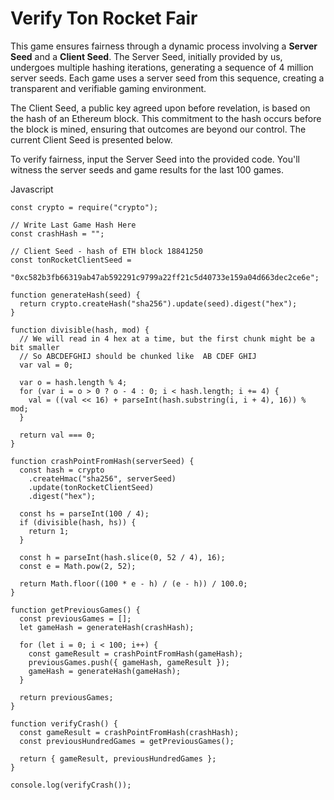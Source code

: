 # Verify Ton Rocket Fair

This game ensures fairness through a dynamic process involving a **Server Seed** and a **Client Seed**. The Server Seed, initially provided by us, undergoes multiple hashing iterations, generating a sequence of 4 million server seeds. Each game uses a server seed from this sequence, creating a transparent and verifiable gaming environment.

The Client Seed, a public key agreed upon before revelation, is based on the hash of an Ethereum block. This commitment to the hash occurs before the block is mined, ensuring that outcomes are beyond our control. The current Client Seed is presented below.

To verify fairness, input the Server Seed into the provided code. You'll witness the server seeds and game results for the last 100 games.

Javascript
```
const crypto = require("crypto");

// Write Last Game Hash Here
const crashHash = "";

// Client Seed - hash of ETH block 18841250
const tonRocketClientSeed =
  "0xc582b3fb66319ab47ab592291c9799a22ff21c5d40733e159a04d663dec2ce6e";

function generateHash(seed) {
  return crypto.createHash("sha256").update(seed).digest("hex");
}

function divisible(hash, mod) {
  // We will read in 4 hex at a time, but the first chunk might be a bit smaller
  // So ABCDEFGHIJ should be chunked like  AB CDEF GHIJ
  var val = 0;

  var o = hash.length % 4;
  for (var i = o > 0 ? o - 4 : 0; i < hash.length; i += 4) {
    val = ((val << 16) + parseInt(hash.substring(i, i + 4), 16)) % mod;
  }

  return val === 0;
}

function crashPointFromHash(serverSeed) {
  const hash = crypto
    .createHmac("sha256", serverSeed)
    .update(tonRocketClientSeed)
    .digest("hex");

  const hs = parseInt(100 / 4);
  if (divisible(hash, hs)) {
    return 1;
  }

  const h = parseInt(hash.slice(0, 52 / 4), 16);
  const e = Math.pow(2, 52);

  return Math.floor((100 * e - h) / (e - h)) / 100.0;
}

function getPreviousGames() {
  const previousGames = [];
  let gameHash = generateHash(crashHash);

  for (let i = 0; i < 100; i++) {
    const gameResult = crashPointFromHash(gameHash);
    previousGames.push({ gameHash, gameResult });
    gameHash = generateHash(gameHash);
  }

  return previousGames;
}

function verifyCrash() {
  const gameResult = crashPointFromHash(crashHash);
  const previousHundredGames = getPreviousGames();

  return { gameResult, previousHundredGames };
}

console.log(verifyCrash());
```
